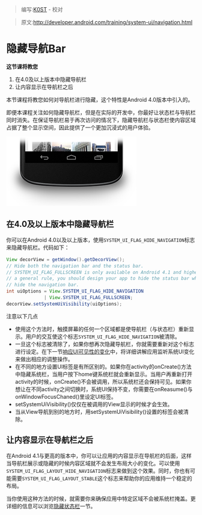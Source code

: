 > 编写:[K0ST](https://github.com/K0ST) - 校对

> 原文:<http://developer.android.com/training/system-ui/navigation.html>

# 隐藏导航Bar

**这节课将教您**

1. 在4.0及以上版本中隐藏导航栏
2. 让内容显示在导航栏之后

本节课程将教您如何对导航栏进行隐藏，这个特性是Android 4.0版本中引入的。

即便本课程关注如何隐藏导航栏，但是在实际的开发中，你最好让状态栏与导航栏同时消失。在保证导航栏易于再次访问的情况下，隐藏导航栏与状态栏使内容区域占据了整个显示空间，因此提供了一个更加沉浸式的用户体验。

![navigation-bar](navigation-bar.png)

## 在4.0及以上版本中隐藏导航栏

你可以在Android 4.0以及以上版本，使用`SYSTEM_UI_FLAG_HIDE_NAVIGATION`标志来隐藏导航栏。代码如下：


```java
View decorView = getWindow().getDecorView();
// Hide both the navigation bar and the status bar.
// SYSTEM_UI_FLAG_FULLSCREEN is only available on Android 4.1 and higher, but as
// a general rule, you should design your app to hide the status bar whenever you
// hide the navigation bar.
int uiOptions = View.SYSTEM_UI_FLAG_HIDE_NAVIGATION
              | View.SYSTEM_UI_FLAG_FULLSCREEN;
decorView.setSystemUiVisibility(uiOptions);
```

注意以下几点
* 使用这个方法时，触摸屏幕的任何一个区域都是使导航栏（与状态栏）重新显示。用户的交互使这个标志`SYSTEM_UI_FLAG_HIDE_NAVIGATION`被清除。
* 一旦这个标志被清除了，如果你想再次隐藏导航栏，你就需要重新对这个标志进行设定。在下一节[响应UI可见性的变化](visibility.html)中，将详细讲解应用监听系统UI变化来做出相应的调整操作。
* 在不同的地方设置UI标签是有所区别的。如果你在activity的onCreate()方法中隐藏系统栏，当用户按下home键系统栏就会重新显示。当用户再重新打开activity的时候，onCreate()不会被调用，所以系统栏还会保持可见。如果你想让在不同activity之间切换时，系统UI保持不变，你需要在onReasume()与onWindowFocusChaned()里设定UI标签。
* setSystemUiVisibility()仅仅在被调用的View显示的时候才会生效。
* 当从View导航到别的地方时，用setSystemUiVisibility()设置的标签会被清除。


## 让内容显示在导航栏之后

在Android 4.1与更高的版本中，你可以让应用的内容显示在导航栏的后面，这样当导航栏展示或隐藏的时候内容区域就不会发生布局大小的变化。可以使用`SYSTEM_UI_FLAG_LAYOUT_HIDE_NAVIGATION`标志来做到这个效果。同时，你也有可能需要`SYSTEM_UI_FLAG_LAYOUT_STABLE`这个标志来帮助你的应用维持一个稳定的布局。

当你使用这种方法的时候，就需要你来确保应用中特定区域不会被系统栏掩盖。更详细的信息可以浏览[隐藏状态栏](hide-ui.html)一节。


